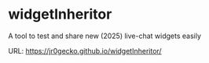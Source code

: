 # widgetInheritor
A tool to test and share new (2025) live-chat widgets easily

URL: https://jr0gecko.github.io/widgetInheritor/
